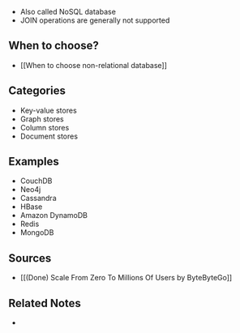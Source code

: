 - Also called NoSQL database
- JOIN operations are generally not supported

## When to choose?
- [[When to choose non-relational database]]

## Categories
- Key-value stores
- Graph stores
- Column stores
- Document stores

## Examples
- CouchDB
- Neo4j
- Cassandra
- HBase
- Amazon DynamoDB
- Redis
- MongoDB

## Sources
- [[(Done) Scale From Zero To Millions Of Users by ByteByteGo]]

## Related Notes
- 